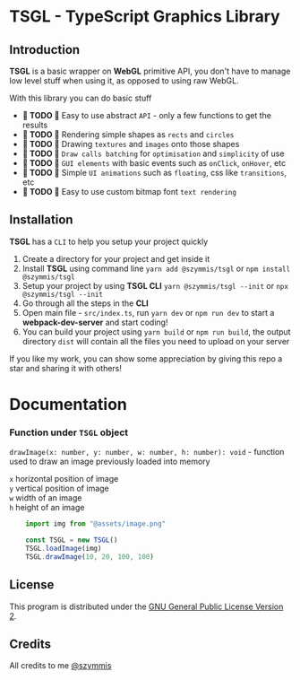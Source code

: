 # TSGL - TypeScript Graphics Library

## Introduction

**TSGL** is a basic wrapper on **WebGL** primitive API,
you don't have to manage low level stuff when using it, as opposed to
using raw WebGL.

With this library you can do basic stuff

- **🚧 TODO 🚧** Easy to use abstract `API` - only a few functions to get the results
- **🚧 TODO 🚧** Rendering simple shapes as `rects` and `circles`
- **🚧 TODO 🚧** Drawing `textures` and `images` onto those shapes
- **🚧 TODO 🚧** `Draw calls batching` for `optimisation` and `simplicity` of use
- **🚧 TODO 🚧** `GUI elements` with basic events such as `onClick`, `onHover`, etc
- **🚧 TODO 🚧** Simple `UI animations` such as `floating`, css like `transitions`, etc
- **🚧 TODO 🚧** Easy to use custom bitmap font `text rendering`

## Installation

**TSGL** has a `CLI` to help you setup your project quickly 

1. Create a directory for your project and get inside it
2. Install **TSGL** using command line `yarn add @szymmis/tsgl` or `npm install @szymmis/tsgl`
3. Setup your project by using **TSGL CLI** `yarn @szymmis/tsgl --init` or `npx @szymmis/tsgl --init`
4. Go through all the steps in the **CLI**
5. Open main file - `src/index.ts`, run `yarn dev` or `npm run dev` to start a **webpack-dev-server** and start coding!
6. You can build your project using `yarn build` or `npm run build`, the output directory `dist` will contain all the files you need to upload on your server

If you like my work, you can show some appreciation by giving this repo a star and sharing it with others!

# Documentation

### Function under `TSGL` object

`drawImage(x: number, y: number, w: number, h: number): void` - function used to draw an image previously loaded into memory

`x` horizontal position of image \
`y` vertical position of image \
`w` width of an image \
`h` height of an image

```js
    import img from "@assets/image.png"

    const TSGL = new TSGL()
    TSGL.loadImage(img)
    TSGL.drawImage(10, 20, 100, 100)
```

## License

This program is distributed under the [GNU General Public License Version 2](https://www.gnu.org/licenses/old-licenses/gpl-2.0.html).

## Credits
All credits to me 
[@szymmis](https://github.com/szymmis)
